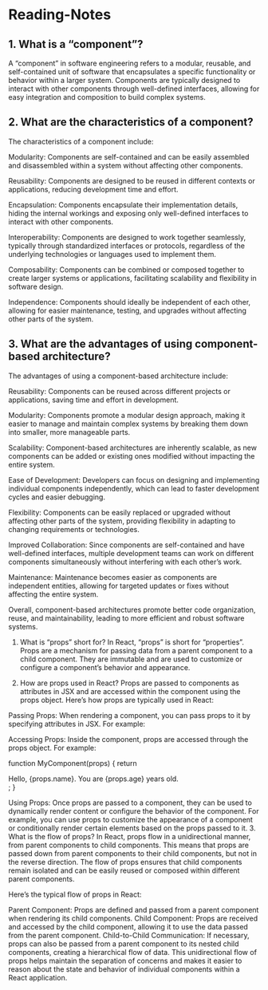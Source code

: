 # Reading-Notes

## 1. What is a “component”?

A “component” in software engineering refers to a modular, reusable, and self-contained unit of software that encapsulates a specific functionality or behavior within a larger system. Components are typically designed to interact with other components through well-defined interfaces, allowing for easy integration and composition to build complex systems.

## 2. What are the characteristics of a component?

The characteristics of a component include:

Modularity: Components are self-contained and can be easily assembled and disassembled within a system without affecting other components.

Reusability: Components are designed to be reused in different contexts or applications, reducing development time and effort.

Encapsulation: Components encapsulate their implementation details, hiding the internal workings and exposing only well-defined interfaces to interact with other components.

Interoperability: Components are designed to work together seamlessly, typically through standardized interfaces or protocols, regardless of the underlying technologies or languages used to implement them.

Composability: Components can be combined or composed together to create larger systems or applications, facilitating scalability and flexibility in software design.

Independence: Components should ideally be independent of each other, allowing for easier maintenance, testing, and upgrades without affecting other parts of the system.

## 3. What are the advantages of using component-based architecture?

The advantages of using a component-based architecture include:

Reusability: Components can be reused across different projects or applications, saving time and effort in development.

Modularity: Components promote a modular design approach, making it easier to manage and maintain complex systems by breaking them down into smaller, more manageable parts.

Scalability: Component-based architectures are inherently scalable, as new components can be added or existing ones modified without impacting the entire system.

Ease of Development: Developers can focus on designing and implementing individual components independently, which can lead to faster development cycles and easier debugging.

Flexibility: Components can be easily replaced or upgraded without affecting other parts of the system, providing flexibility in adapting to changing requirements or technologies.

Improved Collaboration: Since components are self-contained and have well-defined interfaces, multiple development teams can work on different components simultaneously without interfering with each other’s work.

Maintenance: Maintenance becomes easier as components are independent entities, allowing for targeted updates or fixes without affecting the entire system.

Overall, component-based architectures promote better code organization, reuse, and maintainability, leading to more efficient and robust software systems.

1. What is “props” short for?
In React, “props” is short for “properties”. Props are a mechanism for passing data from a parent component to a child component. They are immutable and are used to customize or configure a component’s behavior and appearance.

2. How are props used in React?
Props are passed to components as attributes in JSX and are accessed within the component using the props object. Here’s how props are typically used in React:

Passing Props: When rendering a component, you can pass props to it by specifying attributes in JSX. For example:

<MyComponent name="John" age={30} />

Accessing Props: Inside the component, props are accessed through the props object. For example:

function MyComponent(props) {
  return <div>Hello, {props.name}. You are {props.age} years old.</div>;
}

Using Props: Once props are passed to a component, they can be used to dynamically render content or configure the behavior of the component. For example, you can use props to customize the appearance of a component or conditionally render certain elements based on the props passed to it.
3. What is the flow of props?
In React, props flow in a unidirectional manner, from parent components to child components. This means that props are passed down from parent components to their child components, but not in the reverse direction. The flow of props ensures that child components remain isolated and can be easily reused or composed within different parent components.

Here’s the typical flow of props in React:

Parent Component: Props are defined and passed from a parent component when rendering its child components.
Child Component: Props are received and accessed by the child component, allowing it to use the data passed from the parent component.
Child-to-Child Communication: If necessary, props can also be passed from a parent component to its nested child components, creating a hierarchical flow of data.
This unidirectional flow of props helps maintain the separation of concerns and makes it easier to reason about the state and behavior of individual components within a React application.